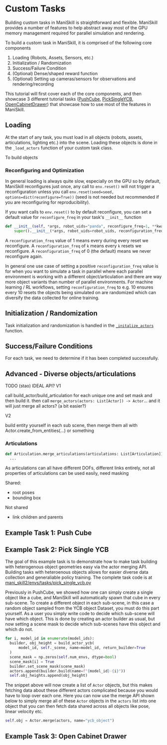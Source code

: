 # Custom Tasks

Building custom tasks in ManiSkill is straightforward and flexible. ManiSkill provides a number of features to help abstract away most of the GPU memory management required for parallel simulation and rendering.

To build a custom task in ManiSkill, it is comprised of the following core components

1. Loading (Robots, Assets, Sensors, etc.)
2. Initialization / Randomization
3. Success/Failure Condition
4. (Optional) Dense/shaped reward function
5. (Optional) Setting up cameras/sensors for observations and rendering/recording

This tutorial will first cover each of the core components, and then showcase 3 different tutorial tasks ([PushCube](#example-task-1-push-cube), [PickSingleYCB](#example-task-2-pick-single-ycb), [OpenCabinetDrawer](#example-task-3-open-cabinet-drawer)) that showcase how to use most of the features in ManiSkill.

## Loading

At the start of any task, you must load in all objects (robots, assets, articulations, lighting etc.) into the scene. Loading these objects is done in the `_load_actors` function of your custom task class.

To build objects 

### Reconfiguring and Optimization

In general loading is always quite slow, especially on the GPU so by default, ManiSkill reconfigures just once, any call to `env.reset()` will not trigger a reconfiguration unless you call `env.reset(seed=seed, options=dict(reconfigure=True))` (seed is not needed but recommended if you are reconfiguring for reproducibility).

If you want calls to `env.reset()` to by default reconfigure, you can set a default value for `reconfigure_freq` in your task's `__init__` function

```python
def __init__(self, *args, robot_uids="panda", reconfigure_freq=1, **kwargs):
    super().__init__(*args, robot_uids=robot_uids, reconfiguration_freq=reconfiguration_freq, **kwargs)
```

A `reconfiguration_freq` value of 1 means every during every reset we reconfigure. A `reconfiguration_freq` of `k` means every `k` resets we reconfigure. A `reconfiguration_freq` of 0 (the default) means we never reconfigure again.

In general one use case of setting a positive `reconfiguration_freq` value is for when you want to simulate a task in parallel where each parallel environment is working with a different object/articulation and there are way more object variants than number of parallel environments. For machine learning / RL workflows, setting `reconfiguration_freq` to e.g. 10 ensures every 10 resets the objects being simulated on are randomized which can diversify the data collected for online training.


## Initialization / Randomization

Task initialization and randomization is handled in the [`_initalize_actors`]() function.

## Success/Failure Conditions

For each task, we need to determine if it has been completed successfully.


## Advanced - Diverse objects/articulations

TODO (stao)
IDEAL API?
V1

call build_actor/build_articulation for each unique one and set mask and then build it.
then call `merge_actors(actors: List[Actor]) -> Actor`... and it will just merge all actors? (a bit easier?)

V2

build entity yourself in each sub scene, then merge them all with Actor.create_from_entities(...) or something

### Articulations

```python
def Articulation.merge_articulations(articulations: List[Articulation]) -> Articulation:
  ...
```

As articulations can all have different DOFs, different links entirely, not all properties of articulations can be used easily, need masking

Shared: 
- root poses
- bounding box

Not shared
- link children and parents


## Example Task 1: Push Cube

## Example Task 2: Pick Single YCB

The goal of this example task is to demonstrate how to make task building with heterogenous object geometries easy via the actor merging API. Building tasks with heteroenous objects allows for easier diverse data collection and generaliable policy training. The complete task code is at [mani_skill2/envs/tasks/pick_single_ycb.py](https://github.com/haosulab/ManiSkill2/tree/main/mani_skill2/envs/tasks/pick_single_ycb.py)

Previously in PushCube, we showed how one can simply create a single object like a cube, and ManiSkill will automatically spawn that cube in every sub-scene. To create a different object in each sub-scene, in this case a random object sampled from the YCB object Dataset, you must do this part yourself. As a user you simply write code to decide which sub-scene will have which object. This is done by creating an actor builder as usual, but now setting a scene mask to decide which sub-scenes have this object and which do not.

```python
for i, model_id in enumerate(model_ids):
  builder, obj_height = build_actor_ycb(
      model_id, self._scene, name=model_id, return_builder=True
  )
  scene_mask = np.zeros(self.num_envs, dtype=bool)
  scene_mask[i] = True
  builder.set_scene_mask(scene_mask)
  actors.append(builder.build(name=f"{model_id}-{i}"))
  self.obj_heights.append(obj_height)
```

The snippet above will now create a list of `Actor` objects, but this makes fetching data about these different actors complicated because you would have to loop over each one. Here you can now use the merge API shown below to simply merge all of these `Actor` objects in the `actors` list into one object that you can then fetch data shared across all objects like pose, linear velocity etc.

```python
self.obj = Actor.merge(actors, name="ycb_object")
```


## Example Task 3: Open Cabinet Drawer